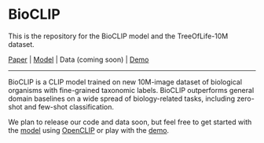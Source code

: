 # BioCLIP

This is the repository for the BioCLIP model and the TreeOfLife-10M dataset.

[Paper]() | [Model](https://huggingface.co/imageomics/bioclip) | Data (coming soon) | [Demo](https://huggingface.co/spaces/imageomics/bioclip-demo)

---

BioCLIP is a CLIP model trained on new 10M-image dataset of biological organisms with fine-grained taxonomic labels.
BioCLIP outperforms general domain baselines on a wide spread of biology-related tasks, including zero-shot and few-shot classification.

We plan to release our code and data soon, but feel free to get started with the [model](https://huggingface.co/imageomics/bioclip) using [OpenCLIP](https://github.com/mlfoundations/open_clip) or play with the [demo](https://huggingface.co/spaces/imageomics/bioclip-demo).
